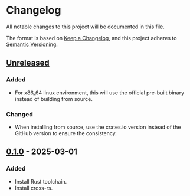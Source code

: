 # Changelog

All notable changes to this project will be documented in this file.

The format is based on [Keep a Changelog](https://keepachangelog.com/en/1.1.0/),
and this project adheres to [Semantic Versioning](https://semver.org/spec/v2.0.0.html).

## [Unreleased]

### Added

- For x86_64 linux environment, this will use the official pre-built binary instead of building from source.

### Changed

- When installing from source, use the crates.io version instead of the GitHub version to ensure the consistency.

## [0.1.0] - 2025-03-01

### Added

- Install Rust toolchain.
- Install cross-rs.

[unreleased]: https://github.com/DiscreteTom/setup-rust-cross/compare/v0.1.0...HEAD
[0.1.0]: https://github.com/DiscreteTom/setup-rust-cross/releases/tag/v0.1.0
